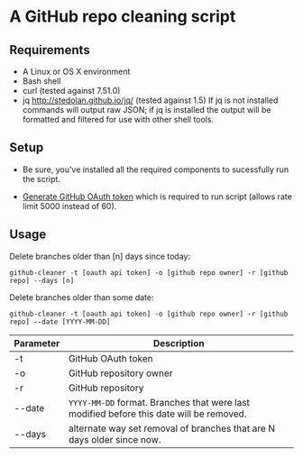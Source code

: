 
# A GitHub repo cleaning script

## Requirements

* A Linux or OS X environment
* Bash shell
* curl (tested against 7.51.0)
* jq <http://stedolan.github.io/jq/> (tested against 1.5)
  If jq is not installed commands will output raw JSON; if jq is installed
  the output will be formatted and filtered for use with other shell tools.

## Setup
* Be sure, you've installed all the required components to sucessfully run the script.

* [Generate GitHub OAuth token](https://help.github.com/articles/creating-an-access-token-for-command-line-use/) which is required to run script (allows rate limit 5000 instead of 60).

## Usage

Delete branches older than [n] days since today:

`github-cleaner -t [oauth api token] -o [github repo owner] -r [github repo] --days [n]`

Delete branches older than some date:

`github-cleaner -t [oauth api token] -o [github repo owner] -r [github repo] --date [YYYY-MM-DD]`

Parameter | Description
---- | -----------
-t   | GitHub OAuth token
-o   | GitHub repository owner
-r   | GitHub repository
--date | `YYYY-MM-DD` format. Branches that were last modified before this date will be removed. 
--days | alternate way set removal of branches that are N days older since now. 

